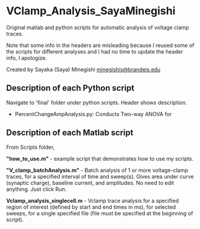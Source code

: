 # VClamp_Analysis_SayaMinegishi
Original matlab and python scripts for automatic analysis of voltage clamp traces.

Note that some info in the headers are misleading because I reused some of the scripts for different analyses and I had no time to update the header info, I apologize. 

Created by Sayaka (Saya) Minegishi
minegishis@brandeis.edu

## Description of each Python script
Navigate to 'final' folder under python scripts. Header shows description.

* PercentChangeAmpAnalysis.py: Conducts Two-way ANOVA for 

## Description of each Matlab script

From Scripts folder, 

**"how_to_use.m"** - example script that demonstrates how to use my scripts.

**"V_clamp_batchAnalysis.m"** - Batch analysis of 1 or more voltage-clamp traces, for a specified interval of time and sweep(s). Gives area under curve (synaptic charge), baseline current, and amplitudes. No need to edit anything. Just click Run.  

**Vclamp_analysis_singlecell.m** - Vclamp trace analysis for a specified region of interest (defined by start and end times in ms), for selected sweeps, for a single specified file (file must be specified at the beginning of script). 


